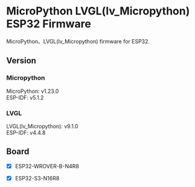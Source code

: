 # MicroPython LVGL(lv_Micropython) ESP32 Firmware
MicroPython、LVGL(lv_Micropython) firmware for ESP32.

## Version
### Micropython
MicroPython:           v1.23.0  
ESP-IDF:               v5.1.2

### LVGL
LVGL(lv_Micropython):  v9.1.0  
ESP-IDF:               v4.4.8

## Board
* [x] ESP32-WROVER-B-N4R8  
* [x] ESP32-S3-N16R8


